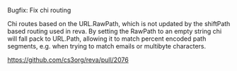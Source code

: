 Bugfix: Fix chi routing

Chi routes based on the URL.RawPath, which is not updated by the shiftPath based routing used in reva. By setting the RawPath to an empty string chi will fall pack to URL.Path, allowing it to match percent encoded path segments, e.g. when trying to match emails or multibyte characters.

https://github.com/cs3org/reva/pull/2076
